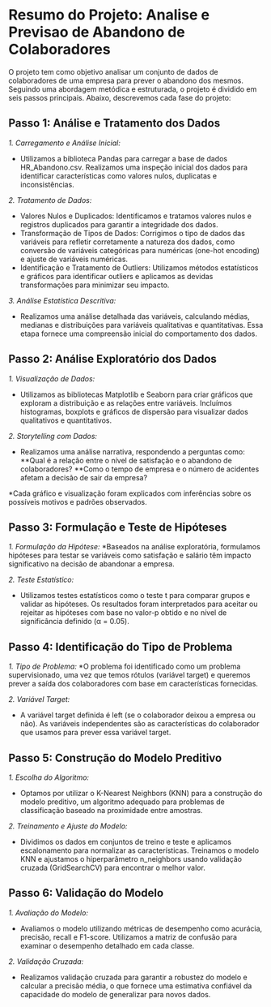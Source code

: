 # Resumo do Projeto: Analise e Previsao de Abandono de Colaboradores

O projeto tem como objetivo analisar um conjunto de dados de colaboradores de uma empresa para prever o abandono dos mesmos. Seguindo uma abordagem metódica e estruturada, o projeto é dividido em seis passos principais. Abaixo, descrevemos cada fase do projeto:

## **Passo 1: Análise e Tratamento dos Dados**
 
*1. Carregamento e Análise Inicial:*
* Utilizamos a biblioteca Pandas para carregar a base de dados HR_Abandono.csv. Realizamos uma inspeção inicial dos dados para identificar características como valores nulos, duplicatas e inconsistências.
 
*2. Tratamento de Dados:*
* Valores Nulos e Duplicados: Identificamos e tratamos valores nulos e registros duplicados para garantir a integridade dos dados.
* Transformação de Tipos de Dados: Corrigimos o tipo de dados das variáveis para refletir corretamente a natureza dos dados, como conversão de variáveis categóricas para numéricas (one-hot encoding) e ajuste de variáveis numéricas.
* Identificação e Tratamento de Outliers: Utilizamos métodos estatísticos e gráficos para identificar outliers e aplicamos as devidas transformações para minimizar seu impacto.
  
*3. Análise Estatística Descritiva:*
* Realizamos uma análise detalhada das variáveis, calculando médias, medianas e distribuições para variáveis qualitativas e quantitativas. Essa etapa fornece uma compreensão inicial do comportamento dos dados.

## **Passo 2: Análise Exploratório dos Dados**

*1. Visualização de Dados:*
* Utilizamos as bibliotecas Matplotlib e Seaborn para criar gráficos que exploram a distribuição e as relações entre variáveis. Incluímos histogramas, boxplots e gráficos de dispersão para visualizar dados qualitativos e quantitativos.

*2. Storytelling com Dados:*
* Realizamos uma análise narrativa, respondendo a perguntas como:
**Qual é a relação entre o nível de satisfação e o abandono de colaboradores?
**Como o tempo de empresa e o número de acidentes afetam a decisão de sair da empresa?

*Cada gráfico e visualização foram explicados com inferências sobre os possíveis motivos e padrões observados.

## **Passo 3: Formulação e Teste de Hipóteses**
*1. Formulação da Hipótese:*
*Baseados na análise exploratória, formulamos hipóteses para testar se variáveis como satisfação e salário têm impacto significativo na decisão de abandonar a empresa.

*2. Teste Estatístico:*
* Utilizamos testes estatísticos como o teste t para comparar grupos e validar as hipóteses. Os resultados foram interpretados para aceitar ou rejeitar as hipóteses com base no valor-p obtido e no nível de significância definido (α = 0.05).

## **Passo 4: Identificação do Tipo de Problema**
*1. Tipo de Problema:*
*O problema foi identificado como um problema supervisionado, uma vez que temos rótulos (variável target) e queremos prever a saída dos colaboradores com base em características fornecidas.

*2. Variável Target:*
* A variável target definida é left (se o colaborador deixou a empresa ou não). As variáveis independentes são as características do colaborador que usamos para prever essa variável target.

## **Passo 5: Construção do Modelo Preditivo**
*1. Escolha do Algoritmo:*
* Optamos por utilizar o K-Nearest Neighbors (KNN) para a construção do modelo preditivo, um algoritmo adequado para problemas de classificação baseado na proximidade entre amostras.

*2. Treinamento e Ajuste do Modelo:*
* Dividimos os dados em conjuntos de treino e teste e aplicamos escalonamento para normalizar as características. Treinamos o modelo KNN e ajustamos o hiperparâmetro n_neighbors usando validação cruzada (GridSearchCV) para encontrar o melhor valor.

## **Passo 6: Validação do Modelo**
*1. Avaliação do Modelo:*
* Avaliamos o modelo utilizando métricas de desempenho como acurácia, precisão, recall e F1-score. Utilizamos a matriz de confusão para examinar o desempenho detalhado em cada classe.

*2. Validação Cruzada:*
* Realizamos validação cruzada para garantir a robustez do modelo e calcular a precisão média, o que fornece uma estimativa confiável da capacidade do modelo de generalizar para novos dados.
